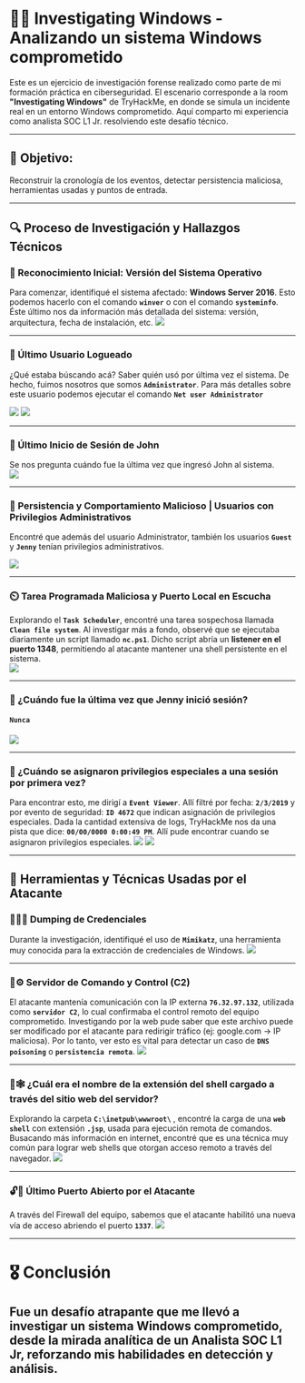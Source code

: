 # 🕵️‍♂️ Investigating Windows - Analizando un sistema Windows comprometido

Este es un ejercicio de investigación forense realizado como parte de mi formación práctica en ciberseguridad. El escenario corresponde a la room **"Investigating Windows"** de TryHackMe, en donde se simula un incidente real en un entorno Windows comprometido.
Aquí comparto mi experiencia como analista SOC L1 Jr. resolviendo este desafío técnico.

---
## 📌 Objetivo:
Reconstruir la cronología de los eventos, detectar persistencia maliciosa, herramientas usadas y puntos de entrada.

---

## 🔍 Proceso de Investigación y Hallazgos Técnicos

### 🧱 Reconocimiento Inicial: Versión del Sistema Operativo 
Para comenzar, identifiqué el sistema afectado: **Windows Server 2016**.
Esto podemos hacerlo con el comando **`winver`** o con el comando **`systeminfo`**. Éste último nos da información más detallada del sistema: versión, arquitectura, fecha de instalación, etc.
![](https://github.com/JoshKxng/SOC-Analyst-TryHackMe/blob/main/imagenes/Investigating%20Windows/01.png)

--- 

### 👤 Último Usuario Logueado
¿Qué estaba búscando acá? Saber quién usó por última vez el sistema. De hecho, fuimos nosotros que somos **`Administrator`**. Para más detalles sobre este usuario podemos ejecutar el comando **`Net user Administrator`** 

![](https://github.com/JoshKxng/SOC-Analyst-TryHackMe/blob/main/imagenes/Investigating%20Windows/02a.png)
![](https://github.com/JoshKxng/SOC-Analyst-TryHackMe/blob/main/imagenes/Investigating%20Windows/02b.png)

---

### 👨 Último Inicio de Sesión de John
Se nos pregunta cuándo fue la última vez que ingresó John al sistema.  
![](https://github.com/JoshKxng/SOC-Analyst-TryHackMe/blob/main/imagenes/Investigating%20Windows/03.png)

---

### 📡 Persistencia y Comportamiento Malicioso | Usuarios con Privilegios Administrativos 
Encontré que además del usuario Administrator, también los usuarios **`Guest`** y **`Jenny`** tenían privilegios administrativos.

![](https://github.com/JoshKxng/SOC-Analyst-TryHackMe/blob/main/imagenes/Investigating%20Windows/04.png)

---

### ⏲️ Tarea Programada Maliciosa y Puerto Local en Escucha  
Explorando el **`Task Scheduler`**, encontré una tarea sospechosa llamada **`Clean file system`**. Al investigar más a fondo, observé que se ejecutaba diariamente un script llamado **`nc.ps1`**. Dicho script abría un **listener en el puerto 1348**, permitiendo al atacante mantener una shell persistente en el sistema.  
![](https://github.com/JoshKxng/SOC-Analyst-TryHackMe/blob/main/imagenes/Investigating%20Windows/05-06-07.png)

---

### 👩 ¿Cuándo fue la última vez que Jenny inició sesión?
#### `Nunca` 
![](https://github.com/JoshKxng/SOC-Analyst-TryHackMe/blob/main/imagenes/Investigating%20Windows/08.png)

---

### 🤔 ¿Cuándo se asignaron privilegios especiales a una sesión por primera vez?
Para encontrar esto, me dirigí a **`Event Viewer`**. Allí filtré por fecha: **`2/3/2019`** y por evento de seguridad: **`ID 4672`** que indican asignación de privilegios especiales. Dada la cantidad extensiva de logs, TryHackMe nos da una pista que dice: **`00/00/0000 0:00:49 PM`**.
Allí pude encontrar cuando se asignaron privilegios especiales.
![](https://github.com/JoshKxng/SOC-Analyst-TryHackMe/blob/main/imagenes/Investigating%20Windows/10.png)
![](https://github.com/JoshKxng/SOC-Analyst-TryHackMe/blob/main/imagenes/Investigating%20Windows/10c.png)


---

## 🧰 Herramientas y Técnicas Usadas por el Atacante

### 🔑🕵️‍♂️ Dumping de Credenciales 
Durante la investigación, identifiqué el uso de **`Mimikatz`**, una herramienta muy conocida para la extracción de credenciales de Windows.
![](https://github.com/JoshKxng/SOC-Analyst-TryHackMe/blob/main/imagenes/Investigating%20Windows/11a.png)

---
### 📡⚙️ Servidor de Comando y Control (C2) 
El atacante mantenía comunicación con la IP externa **`76.32.97.132`**, utilizada como **`servidor C2`**, lo cual confirmaba el control remoto del equipo comprometido.
Investigando por la web pude saber que este archivo puede ser modificado por el atacante para redirigir tráfico (ej: google.com → IP maliciosa).
Por lo tanto, ver esto es vital para detectar un caso de **`DNS poisoning`** o **`persistencia remota`**.
![](https://github.com/JoshKxng/SOC-Analyst-TryHackMe/blob/main/imagenes/Investigating%20Windows/12.png)

---
### 📂🕸️ ¿Cuál era el nombre de la extensión del shell cargado a través del sitio web del servidor?

Explorando la carpeta **`C:\inetpub\wwwroot\`** , encontré la carga de una **`web shell`** con extensión **`.jsp`**, usada para ejecución remota de comandos. 
Busacando más información en internet, encontré que es una técnica muy común para lograr web shells que otorgan acceso remoto a través del navegador.
![](https://github.com/JoshKxng/SOC-Analyst-TryHackMe/blob/main/imagenes/Investigating%20Windows/13.png)

---
### 🔓🚪 Último Puerto Abierto por el Atacante 
A través del Firewall del equipo, sabemos que el atacante habilitó una nueva vía de acceso abriendo el puerto **`1337`**.
![](https://github.com/JoshKxng/SOC-Analyst-TryHackMe/blob/main/imagenes/Investigating%20Windows/14.png)

---

# 🎖️ Conclusión
## Fue un desafío atrapante que me llevó a investigar un sistema Windows comprometido, desde la mirada analítica de un Analista SOC L1 Jr, reforzando mis habilidades en detección y análisis.
